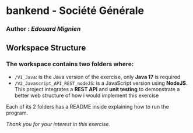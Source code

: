 # **bankend** - Société Générale

### Author : *Edouard Mignien*

## **Workspace Structure**


### The workspace contains two folders where:

- `/V1_Java`: is the Java version of the exercise, only **Java 17** is required
- `/V2_Javascript_API_REST_nodeJS`: is a JavaScript version using **NodeJS**. This project integrates a **REST API** and **unit testing** to demonstrate a better web structure of how i would implement this exercise

Each of its 2 folders has a README inside explaining how to run the program.

*Thank you for your interest in this exercise.*